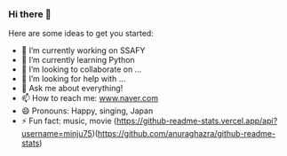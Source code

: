 ### Hi there 👋

<!--
**minju75/minju75** is a ✨ _special_ ✨ repository because its `README.md` (this file) appears on your GitHub profile.
-->
Here are some ideas to get you started:

- 🔭 I’m currently working on SSAFY
- 🌱 I’m currently learning Python
- 👯 I’m looking to collaborate on ...
- 🤔 I’m looking for help with ...
- 💬 Ask me about everything! 
- 📫 How to reach me: www.naver.com
- 😄 Pronouns: Happy, singing, Japan
- ⚡ Fun fact: music, movie
(https://github-readme-stats.vercel.app/api?username=minju75)(https://github.com/anuraghazra/github-readme-stats)
